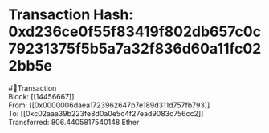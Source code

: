 
Transaction Hash: 0xd236ce0f55f83419f802db657c0c79231375f5b5a7a32f836d60a11fc022bb5e
====================================================================================
  
#💸Transaction  
Block: [[14456667]]  
From: [[0x0000006daea1723962647b7e189d311d757fb793]]  
To: [[0xc02aaa39b223fe8d0a0e5c4f27ead9083c756cc2]]  
Transferred: 806.4405817540148 Ether